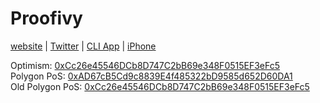 # Proofivy

[website](https://proofivy.com) | [Twitter](https://twitter.com/proofivy_com) | [CLI App](https://github.com/cigeza/proofivy_cli)
 | [iPhone](https://apps.apple.com/app/proofivy/id6446280271)

Optimism: [0xCc26e45546DCb8D747C2bB69e348F0515EF3eFc5](https://optimistic.etherscan.io/address/0xcc26e45546dcb8d747c2bb69e348f0515ef3efc5)\
Polygon PoS: [0xAD67cB5Cd9c8839E4f485322bD9585d652D60DA1](https://polygonscan.com/address/0xad67cb5cd9c8839e4f485322bd9585d652d60da1)\
Old Polygon PoS: [0xCc26e45546DCb8D747C2bB69e348F0515EF3eFc5](https://polygonscan.com/address/0xcc26e45546dcb8d747c2bb69e348f0515ef3efc5)
